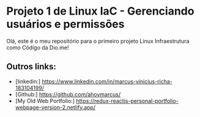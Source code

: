 # Projeto 1 de Linux IaC - Gerenciando usuários e permissões
Olá, este é o meu repositório para o primeiro projeto Linux Infraestrutura como Código da Dio.me! 


## Outros links:

 - [linkedin:] https://www.linkedin.com/in/marcus-vinicius-richa-183104199/
 - [Github:] https://github.com/ahoymarcus/
 - [My Old Web Portfolio:] https://redux-reactjs-personal-portfolio-webpage-version-2.netlify.app/

